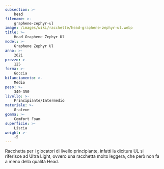```yaml
---
subsection: >-
    head
filename: >-
    graphene-zephyr-ul
image: /images/wiki/racchette/head-graphene-zephyr-ul.webp
title: >-
    Head Graphene Zephyr Ul
model: >-
    Graphene Zephyr Ul
anno: >-
    2021
prezzo: >-
    125
forma: >-
    Goccia
bilanciamento: >-
    Medio
peso: >-
    340-350
livello: >-
    Principiante/Intermedio
materiale: >-
    Grafene
gomma: >-
    Comfort Foam
superficie: >-
    Liscia
weight: >-
    -5
---
```

Racchetta per i giocatori di livello principiante, infatti la dicitura UL si riferisce ad Ultra Light, ovvero una racchetta molto leggera, che però non fa a meno della qualità Head.
